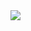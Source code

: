 <img src="[https://tryhackme-badges.s3.amazonaws.com/cozux.png](https://camo.githubusercontent.com/af4da5d360238feb28fd62a6802783f7a9b8f46e6add4f9a23da1f962815a2dc/68747470733a2f2f7472796861636b6d652d6261646765732e73332e616d617a6f6e6177732e636f6d2f636f7a75782e706e67)https://camo.githubusercontent.com/af4da5d360238feb28fd62a6802783f7a9b8f46e6add4f9a23da1f962815a2dc/68747470733a2f2f7472796861636b6d652d6261646765732e73332e616d617a6f6e6177732e636f6d2f636f7a75782e706e67">

